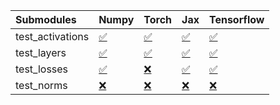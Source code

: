 | Submodules       | Numpy                                                                                                                           | Torch                                                                                                                           | Jax                                                                                                                             | Tensorflow                                                                                                                      |
|:-----------------|:--------------------------------------------------------------------------------------------------------------------------------|:--------------------------------------------------------------------------------------------------------------------------------|:--------------------------------------------------------------------------------------------------------------------------------|:--------------------------------------------------------------------------------------------------------------------------------|
| test_activations | <a href="https://github.com/unifyai/ivy/runs/8192607392?check_suite_focus=true" rel="noopener noreferrer" target="_blank">✅</a> | <a href="https://github.com/unifyai/ivy/runs/8192607945?check_suite_focus=true" rel="noopener noreferrer" target="_blank">✅</a> | <a href="https://github.com/unifyai/ivy/runs/8192608518?check_suite_focus=true" rel="noopener noreferrer" target="_blank">✅</a> | <a href="https://github.com/unifyai/ivy/runs/8192609158?check_suite_focus=true" rel="noopener noreferrer" target="_blank">✅</a> |
| test_layers      | <a href="https://github.com/unifyai/ivy/runs/8192607554?check_suite_focus=true" rel="noopener noreferrer" target="_blank">✅</a> | <a href="https://github.com/unifyai/ivy/runs/8192608073?check_suite_focus=true" rel="noopener noreferrer" target="_blank">✅</a> | <a href="https://github.com/unifyai/ivy/runs/8192608709?check_suite_focus=true" rel="noopener noreferrer" target="_blank">✅</a> | <a href="https://github.com/unifyai/ivy/runs/8192609290?check_suite_focus=true" rel="noopener noreferrer" target="_blank">✅</a> |
| test_losses      | <a href="https://github.com/unifyai/ivy/runs/8192607704?check_suite_focus=true" rel="noopener noreferrer" target="_blank">✅</a> | <a href="https://github.com/unifyai/ivy/runs/8192608183?check_suite_focus=true" rel="noopener noreferrer" target="_blank">❌</a> | <a href="https://github.com/unifyai/ivy/runs/8192608859?check_suite_focus=true" rel="noopener noreferrer" target="_blank">✅</a> | <a href="https://github.com/unifyai/ivy/runs/8192609431?check_suite_focus=true" rel="noopener noreferrer" target="_blank">✅</a> |
| test_norms       | <a href="https://github.com/unifyai/ivy/runs/8192607823?check_suite_focus=true" rel="noopener noreferrer" target="_blank">❌</a> | <a href="https://github.com/unifyai/ivy/runs/8192608388?check_suite_focus=true" rel="noopener noreferrer" target="_blank">❌</a> | <a href="https://github.com/unifyai/ivy/runs/8192609008?check_suite_focus=true" rel="noopener noreferrer" target="_blank">❌</a> | <a href="https://github.com/unifyai/ivy/runs/8192609555?check_suite_focus=true" rel="noopener noreferrer" target="_blank">❌</a> |